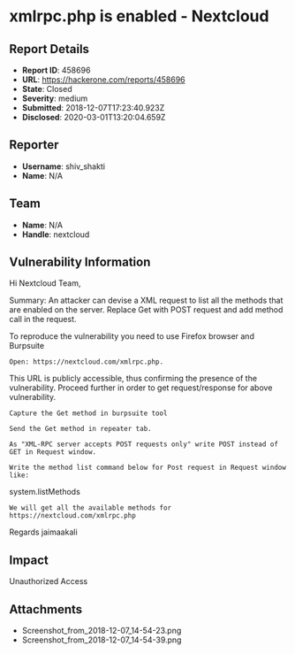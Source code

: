 # xmlrpc.php is enabled - Nextcloud

## Report Details
- **Report ID**: 458696
- **URL**: https://hackerone.com/reports/458696
- **State**: Closed
- **Severity**: medium
- **Submitted**: 2018-12-07T17:23:40.923Z
- **Disclosed**: 2020-03-01T13:20:04.659Z

## Reporter
- **Username**: shiv_shakti
- **Name**: N/A

## Team
- **Name**: N/A
- **Handle**: nextcloud

## Vulnerability Information
Hi Nextcloud Team,

Summary: An attacker can devise a XML request to list all the methods that are enabled on the server. Replace Get with POST request and add method call in the request.

To reproduce the vulnerability you need to use Firefox browser and Burpsuite

    Open: https://nextcloud.com/xmlrpc.php.

This URL is publicly accessible, thus confirming the presence of the vulnerability. Proceed further in order to get request/response for above vulnerability.

    Capture the Get method in burpsuite tool

    Send the Get method in repeater tab.

    As "XML-RPC server accepts POST requests only" write POST instead of GET in Request window.

    Write the method list command below for Post request in Request window like:

<?xml version="1.0" encoding="utf-8"?>
<methodCall>
<methodName>system.listMethods</methodName>
<params></params>
</methodCall>

    We will get all the available methods for https://nextcloud.com/xmlrpc.php

Regards
jaimaakali

## Impact

Unauthorized Access

## Attachments
- Screenshot_from_2018-12-07_14-54-23.png
- Screenshot_from_2018-12-07_14-54-39.png
